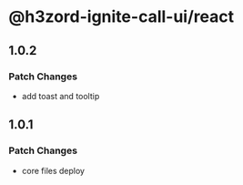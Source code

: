 # @h3zord-ignite-call-ui/react

## 1.0.2

### Patch Changes

- add toast and tooltip

## 1.0.1

### Patch Changes

- core files deploy
